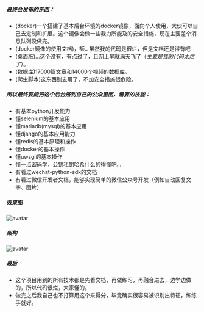 ##### 最终会发布的东西：
 - (docker)一个搭建了基本后台环境的docker镜像，面向个人使用，大伙可以自己去定制和扩展。这个镜像会做一些我力所能及的安全措施，现在主要差个消息队列没做完。
 - (docker镜像的使用文档)，额.. 虽然我的代码是很烂，但是文档还是得有吧
 - (桌面版)...这个没有，有点过了，且网上早就满天飞了（*主要是我的代码太烂了*）。
 - (数据库)17000篇文章和14000个视频的数据库。
 - (爬虫脚本)这东西别去用了，不加安全措施很危险。
 
##### 所以最终要能把这个后台搭到自己的公众里面，需要的技能：
 - 有基本python开发能力
 - 懂selenium的基本应用
 - 懂mariadb(mysql)的基本应用
 - 懂django的基本应用能力
 - 懂redis的基本原理和操作
 - 懂docker的基本操作
 - 懂uwsgi的基本操作
 - 懂一点密码学，公钥私钥哈希什么的得懂吧...
 - 有看过wechat-python-sdk的文档
 - 有看过微信开发者文档，能够实现简单的微信公众号开发（例如自动回复文字、图片）
 
##### 效果图
![avatar](https://s2.ax1x.com/2019/02/25/k5nJX9.png)

##### 架构
![avatar](https://s2.ax1x.com/2019/02/21/kRYZX4.png)

##### 最后
- 这个项目用到的所有技术都是先看文档，再做练习，再融合进去，边学边做的，所以代码很烂，大家懂的。
- 做完之后我自己也不打算用这个来得分，毕竟确实很容易被识别出特征，练练手就好。
